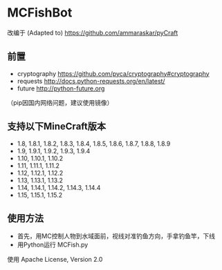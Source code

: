 MCFishBot
=============
改编于 (Adapted to)
https://github.com/ammaraskar/pyCraft


前置
------------
- cryptography https://github.com/pyca/cryptography#cryptography
- requests http://docs.python-requests.org/en/latest/
- future http://python-future.org

（pip因国内网络问题，建议使用镜像）

支持以下MineCraft版本
----------------------------

* 1.8, 1.8.1, 1.8.2, 1.8.3, 1.8.4, 1.8.5, 1.8.6, 1.8.7, 1.8.8, 1.8.9
* 1.9, 1.9.1, 1.9.2, 1.9.3, 1.9.4
* 1.10, 1.10.1, 1.10.2
* 1.11, 1.11.1, 1.11.2
* 1.12, 1.12.1, 1.12.2
* 1.13, 1.13.1, 1.13.2
* 1.14, 1.14.1, 1.14.2, 1.14.3, 1.14.4
* 1.15, 1.15.1, 1.15.2

使用方法
----------------------------

* 首先，用MC控制人物到水域面前，视线对准钓鱼方向，手拿钓鱼竿，下线
* 用Python运行 MCFish.py


使用 Apache License, Version 2.0
